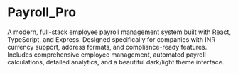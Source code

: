 # Payroll_Pro
A modern, full-stack employee payroll management system built with React, TypeScript, and Express. Designed specifically for companies with INR currency support, address formats, and compliance-ready features. Includes comprehensive employee management, automated payroll calculations, detailed analytics, and a beautiful dark/light theme interface.
